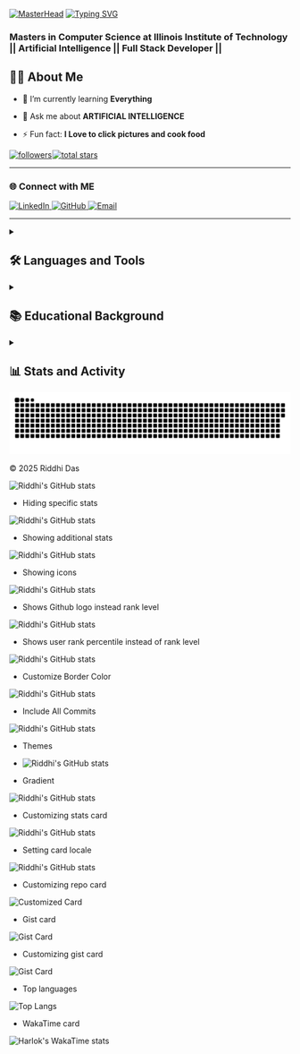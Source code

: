 [![MasterHead](https://repository-images.githubusercontent.com/588181932/e36ec678-7984-4cdd-8e4c-a3932772ff8e)](https://rishavchanda.io)
[![Typing SVG](https://readme-typing-svg.demolab.com?font=Fira+Code&pause=1000&color=F77C33&width=435&lines=Welcome+to+my+Github!+;I'm+Riddhi+Das;An+Aspiring+ML+engineer;Let's+Code+Something+Together)](https://git.io/typing-svg)
<h3 align="left">Masters in Computer Science at Illinois Institute of Technology || Artificial Intelligence || Full Stack Developer ||</h3>

## 👨‍💻 About Me 
- 🌱 I’m currently learning **Everything**

- 💬 Ask me about **ARTIFICIAL INTELLIGENCE**

- ⚡ Fun fact: **I Love to click pictures and cook food**
  
<p align="left" style="display: flex; gap: 1px; align-items: center;">
  <!-- Followers Badge -->
  <a href="https://github.com/rdas28?tab=followers">
    <img alt="followers" title="Follow me on Github" src="https://img.shields.io/github/followers/rdas28?style=for-the-badge&logo=github&labelColor=1155ba&color=236ad3&cacheSeconds=60"/>
  </a>

  <!-- Stars Badge -->
  <a href="https://github.com/rdas28?tab=repositories&sort=stargazers">
    <img alt="total stars" title="Total stars on GitHub" src="https://img.shields.io/github/stars/rdas28?style=for-the-badge&logo=star&labelColor=3B873E&color=4CAF50&cacheSeconds=60"/>
  </a>
</p>

   ---

### 🌐 Connect with ME

<div align="left">
  <!-- LinkedIn -->
  <a href="https://www.linkedin.com/in/riddhi-das-817886217/" target="_blank">
    <img src="https://img.shields.io/badge/LinkedIn-%230077B5?style=for-the-badge&logo=linkedin&logoColor=white" alt="LinkedIn" />
  </a>

  <!-- GitHub -->
  <a href="https://github.com/rdas28" target="_blank">
    <img src="https://img.shields.io/badge/GitHub-%23121011?style=for-the-badge&logo=github&logoColor=white" alt="GitHub" />
  </a>

  <!-- Email -->
  <a href="mailto:rdas8@hawk.iit.edu" target="_blank">
    <img src="https://img.shields.io/badge/Email-%23D14836?style=for-the-badge&logo=gmail&logoColor=white" alt="Email" />
  </a>
</div>


---
<details>
  <summary><h2>🛠️ Languages and Tools</h2></summary>
  <!-- Some badges are from https://github.com/Ileriayo/markdown-badges -->
<div align="left">

  <!-- Programming Languages -->
  ### 👨‍💻 Programming Languages 
  <img src="https://img.shields.io/badge/-Python-3776AB?style=for-the-badge&logo=python&logoColor=white" alt="Python" />
  <img src="https://img.shields.io/badge/-Java-007396?style=for-the-badge&logo=java&logoColor=white" alt="Java" />
  <img src="https://img.shields.io/badge/-C++-00599C?style=for-the-badge&logo=cplusplus&logoColor=white" alt="C++" />
  <img src="https://img.shields.io/badge/-C-A8B9CC?style=for-the-badge&logo=c&logoColor=white" alt="C" />
  <img src="https://img.shields.io/badge/-R-276DC3?style=for-the-badge&logo=r&logoColor=white" alt="R" />
  <img src="https://img.shields.io/badge/-JavaScript-F7DF1E?style=for-the-badge&logo=javascript&logoColor=black" alt="JavaScript" />
  <img src="https://img.shields.io/badge/-MATLAB-0076A8?style=for-the-badge&logo=mathworks&logoColor=white" alt="MATLAB" />
  <img src="https://img.shields.io/badge/-HTML5-E34F26?style=for-the-badge&logo=html5&logoColor=white" alt="HTML5" />
  <img src="https://img.shields.io/badge/-CSS3-1572B6?style=for-the-badge&logo=css3&logoColor=white" alt="CSS3" />

### 🧰 Frameworks and Tools
  <!-- Tools and Frameworks -->
  <img src="https://img.shields.io/badge/-Git-F05032?style=for-the-badge&logo=git&logoColor=white" alt="Git" />
  <img src="https://img.shields.io/badge/-GitHub-181717?style=for-the-badge&logo=github&logoColor=white" alt="GitHub" />
  <img src="https://img.shields.io/badge/-VS%20Code-007ACC?style=for-the-badge&logo=visualstudiocode&logoColor=white" alt="VS Code" />
  <img src="https://img.shields.io/badge/-PyCharm-000000?style=for-the-badge&logo=pycharm&logoColor=white" alt="PyCharm" />
  <img src="https://img.shields.io/badge/-Pandas-150458?style=for-the-badge&logo=pandas&logoColor=white" alt="Pandas" />
  <img src="https://img.shields.io/badge/-Jupyter-F37626?style=for-the-badge&logo=jupyter&logoColor=white" alt="Jupyter Notebook" />
  <img src="https://img.shields.io/badge/-Node.js-339933?style=for-the-badge&logo=nodedotjs&logoColor=white" alt="Node.js" />
  <img src="https://img.shields.io/badge/-React-61DAFB?style=for-the-badge&logo=react&logoColor=black" alt="React" />
  <img src="https://img.shields.io/badge/-RStudio-75AADB?style=for-the-badge&logo=rstudio&logoColor=white" alt="RStudio" />
  <img src="https://img.shields.io/badge/-TensorFlow-FF6F00?style=for-the-badge&logo=tensorflow&logoColor=white" alt="TensorFlow" />
  <img src="https://img.shields.io/badge/-Scikit%20Learn-F7931E?style=for-the-badge&logo=scikitlearn&logoColor=white" alt="Scikit Learn" />
  <img src="https://img.shields.io/badge/-Keras-D00000?style=for-the-badge&logo=keras&logoColor=white" alt="Keras" />
  <img src="https://img.shields.io/badge/-caret-0075A8?style=for-the-badge&logo=r&logoColor=white" alt="caret" />
  <img src="https://img.shields.io/badge/-reticulate-FFD43B?style=for-the-badge&logo=python&logoColor=black" alt="reticulate" />
  <img src="https://img.shields.io/badge/-cluster-3182BD?style=for-the-badge&logo=r&logoColor=white" alt="cluster" />
  <img src="https://img.shields.io/badge/-factoextra-00A08A?style=for-the-badge&logo=r&logoColor=white" alt="factoextra" />
  <img src="https://img.shields.io/badge/-arules-FF5733?style=for-the-badge&logo=r&logoColor=white" alt="arules" />
  <img src="https://img.shields.io/badge/-arulesViz-900C3F?style=for-the-badge&logo=r&logoColor=white" alt="arulesViz" />
  <img src="https://img.shields.io/badge/-OpenCV-5C3EE8?style=for-the-badge&logo=opencv&logoColor=white" alt="OpenCV" />

### 💻 Design Tools
  <!-- Design Tools -->
  <img src="https://img.shields.io/badge/-Adobe%20Photoshop-31A8FF?style=for-the-badge&logo=adobephotoshop&logoColor=white" alt="Photoshop" />
  <img src="https://img.shields.io/badge/-Adobe%20Illustrator-FF9A00?style=for-the-badge&logo=adobeillustrator&logoColor=white" alt="Illustrator" />

### 🗄️ Database
  <!-- Database -->
  <img src="https://img.shields.io/badge/-MongoDB-47A248?style=for-the-badge&logo=mongodb&logoColor=white" alt="MongoDB" />
  <img src="https://img.shields.io/badge/-Oracle-F80000?style=for-the-badge&logo=oracle&logoColor=white" alt="Oracle" />

### 💻 Operating Systems
  <!-- Operating Systems -->
  <img src="https://img.shields.io/badge/-Linux-FCC624?style=for-the-badge&logo=linux&logoColor=black" alt="Linux" />
  <img src="https://img.shields.io/badge/-Git%20Bash-4EAA25?style=for-the-badge&logo=gnubash&logoColor=white" alt="Git Bash" />
  <img src="https://img.shields.io/badge/-Ubuntu-E95420?style=for-the-badge&logo=ubuntu&logoColor=white" alt="Ubuntu" />
  <img src="https://img.shields.io/badge/-Windows-0078D6?style=for-the-badge&logo=windows&logoColor=white" alt="Windows" />
  <img src="https://img.shields.io/badge/-macOS-000000?style=for-the-badge&logo=apple&logoColor=white" alt="macOS" />
</div>
</p>
</details>


<details>
  <summary><h2>📚 Educational Background</h2></summary>
  
<div style="border: 2px solid #1F222E; border-radius: 10px; padding: 20px; background-color: #1F1F1F; color: #FFFFFF; font-family: Arial, sans-serif;">
  <h3>🧑‍💻 Master of Computer Science</h3>
  <ul style="list-style: none; padding: 0;">
    <li><strong>Specialization:</strong> Artificial Intelligence and Data Analytics</li>
    <li><strong>Institute:</strong> Illinois Institute of Technology</li>
    <li><strong>Expected Graduation:</strong> May 2026</li>
  </ul>
</div>

<br>

<div style="border: 2px solid #1F222E; border-radius: 10px; padding: 20px; background-color: #1F1F1F; color: #FFFFFF; font-family: Arial, sans-serif;">
  <h3>📡 Bachelors in Electronics & Communication Engineering</h3>
  <ul style="list-style: none; padding: 0;">
    <li><strong>Institute:</strong> Heritage Institute of Technology</li>
    <li><strong>Graduation:</strong> June 2024</li>
  </ul>
</div>

</details>
 

<details> 
  <summary><h2>📊 Stats and Activity</h2></summary>

<!-- Profile Views -->
<p align="left">
  <img src="https://komarev.com/ghpvc/?username=rdas28&label=Profile%20views&color=0e75b6&style=flat" alt="Profile Views" />
</p>

<!-- GitHub Profile Trophy -->
<p align="left">
  <a href="https://github.com/ryo-ma/github-profile-trophy">
    <img src="https://github-profile-trophy.vercel.app/?username=rdas28&theme=monokai" alt="GitHub Profile Trophy" />
  </a>
</p>

<!-- Streak Stats -->
 <p>
    <a href="https://github.com/DenverCoder1/github-readme-streak-stats">
      <!-- Use https://streak-stats.demolab.com or self-host with your own Vercel app - visit https://git.io/streak-stats for instructions -->
      <img title="🔥 Get streak stats for your profile at git.io/streak-stats" alt="rdas28's streak" src="https://github-readme-streak-stats-eight.vercel.app/?user=rdas28&theme=monokai-metallian&hide_border=true&short_numbers=true"/>
    </a>
  </p>

<!-- GitHub Stats -->
<h3>💻 GitHub Profile Stats</h3>
<a href="https://github.com/anuraghazra/github-readme-stats">
  <img
    alt="GitHub Stats"
    src="https://github-readme-stats.vercel.app/api?username=rdas28&show_icons=true&include_all_commits=true&count_private=true&theme=react&hide_border=true&bg_color=1F222E&title_color=F85D7F&icon_color=F8D866&cache_seconds=1800"
    height="192px"
  />
</a>

<!-- Top Languages -->
<a href="https://github.com/anuraghazra/github-readme-stats">
  <img
    alt="Top Languages"
    src="https://github-readme-stats.vercel.app/api/top-langs/?username=rdas28&langs_count=8&layout=compact&theme=react&hide_border=true&bg_color=1F222E&title_color=F85D7F&icon_color=F8D866&cache_seconds=1800"
    height="192px"
  />
</a>

<!-- Activity Graph -->
<h3>📈 Activity Graph</h3>
<a href="https://github.com/Ashutosh00710/github-readme-activity-graph">
  <img
    alt="Activity Graph"
    src="https://github-readme-activity-graph.vercel.app/graph?username=rdas28&bg_color=1F222E&color=F8D866&line=F85D7F&point=FFFFFF&hide_border=true"
  />
</a>

  
</details>

<div align="center">
<picture>
  <source media="(prefers-color-scheme: dark)" srcset="https://raw.githubusercontent.com/rdas28/rdas28/output/github-snake-dark.svg" />
  <source media="(prefers-color-scheme: light)" srcset="https://raw.githubusercontent.com/rdas28/rdas28/output/github-snake.svg" />
  <img alt="github-snake" src="https://raw.githubusercontent.com/rdas28/rdas28/output/github-snake.svg" />
</picture>
</div>

© 2025 Riddhi Das


![Riddhi's GitHub stats](https://github-readme-stats.vercel.app/api?username=rdas28)

*   Hiding specific stats

![Riddhi's GitHub stats](https://github-readme-stats.vercel.app/api?username=rdas28\&hide=contribs,issues)

*   Showing additional stats

![Riddhi's GitHub stats](https://github-readme-stats.vercel.app/api?username=rdas28\&show_icons=true\&show=reviews,discussions_started,discussions_answered,prs_merged,prs_merged_percentage)

*   Showing icons

![Riddhi's GitHub stats](https://github-readme-stats.vercel.app/api?username=rdas28\&hide=issues\&show_icons=true)

*   Shows Github logo instead rank level

![Riddhi's GitHub stats](https://github-readme-stats.vercel.app/api?username=rdas28\&rank_icon=github)

*   Shows user rank percentile instead of rank level

![Riddhi's GitHub stats](https://github-readme-stats.vercel.app/api?username=rdas28\&rank_icon=percentile)

*   Customize Border Color

![Riddhi's GitHub stats](https://github-readme-stats.vercel.app/api?username=rdas28\&border_color=2e4058)

*   Include All Commits

![Riddhi's GitHub stats](https://github-readme-stats.vercel.app/api?username=rdas28\&include_all_commits=true)

*   Themes
*   ![Riddhi's GitHub stats](https://github-readme-stats.vercel.app/api?username=rdas28\&show_icons=true\&theme=radical)

*   Gradient

![Riddhi's GitHub stats](https://github-readme-stats.vercel.app/api?username=rdas28\&bg_color=30,e96443,904e95\&title_color=fff\&text_color=fff)

*   Customizing stats card

![Riddhi's GitHub stats](https://github-readme-stats.vercel.app/api/?username=rdas28\&show_icons=true\&title_color=fff\&icon_color=79ff97\&text_color=9f9f9f\&bg_color=151515)

*   Setting card locale

![Riddhi's GitHub stats](https://github-readme-stats.vercel.app/api/?username=rdas28\&locale=es)

*   Customizing repo card

![Customized Card](https://github-readme-stats.vercel.app/api/pin?username=rdas28\&repo=github-readme-stats\&title_color=fff\&icon_color=f9f9f9\&text_color=9f9f9f\&bg_color=151515)

*   Gist card

![Gist Card](https://github-readme-stats.vercel.app/api/gist?id=bbfce31e0217a3689c8d961a356cb10d)

*   Customizing gist card

![Gist Card](https://github-readme-stats.vercel.app/api/gist?id=bbfce31e0217a3689c8d961a356cb10d&theme=calm)

*   Top languages

![Top Langs](https://github-readme-stats.vercel.app/api/top-langs/?username=anuraghazra)

*   WakaTime card

![Harlok's WakaTime stats](https://github-readme-stats.vercel.app/api/wakatime?username=ffflabs)
